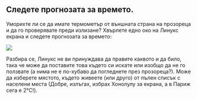 <?php require("../../entete.php"); ?> <?php require("../../base.php"); ?>

<div id="corps">

<h2>Следете прогнозата за времето.</h2>

<p>Уморихте ли се да имате термометър от външната страна на прозореца и да го проверявате преди излизане? Хвърлете едно око на Линукс екрана и следете прогнозата за времето:</p>

<img src="Images/weather.png" />

<p>Разбира се, Линукс не ви принуждава да правите каквото и да било, така че може да поставите това където си искате или изобщо да не го ползвате (а нима не е по-хубаво да погледнете през прозореца?). Може да изберете мястото, където живеете (или друго) от пълен списък с населени места (Добре, излъгах, избрах Хонолулу за екрана, а в Париж сега е 2°C!).</p>

</div>
</body>
</html>

